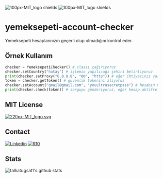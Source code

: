 ![100px-MIT_logo shields](https://img.shields.io/github/license/talhatugsat1/yemeksepeti-account-checker) ![100px-MIT_logo shields](https://img.shields.io/github/stars/talhatugsat1/yemeksepeti-account-checker?style=social)
# yemeksepeti-account-checker
Yemeksepeti hesaplarınızın geçerli olup olmadığını kontrol eder.

## Örnek Kullanım

```python
checker = YemeksepetiChecker() # classı çağırıyoruz
checker.setCountry("hatay") # işlemin yapılıcağı şehiri belirliyoruz
print(checker.setProxy("8.8.8.8", "80", "http")) # eğer ihtiyacınız varsa proxyi belirliyoruz
token = checker.getToken() # güvenlik tokenini alıyoruz
checker.setAccount("gmail@gmail.com", "youultrasecretpass") # hesabın mail adresini ve şifresini giriyoruz
print(checker.check(token)) # sorguyu gönderiyoruz, eğer hesap aktifse olumlu (true) değeri geri dönecektir. Aksi halinde olumsuz (false) değeri döner.

```

## MIT License
[![220px-MIT_logo svg](https://github.com/talhatugsat1/yemeksepeti-account-checker/blob/main/LICENSE)](https://github.com/talhatugsat1/yemeksepeti-account-checker/blob/main/LICENSE)

## Contact
[![Linkedin](https://img.shields.io/badge/talhatugsat-follow%20on%20linkedin-blue?style=for-the-badge&logo=linkedin)](https://www.linkedin.com/in/talha-tu%C4%9Fsat-88303a1b0/) [![R10](https://img.shields.io/badge/leaver-view%20on%20r10.net-blue?style=for-the-badge)](https://www.r10.net/profil/133573-leaver.html)

## Stats
<p float="center">
  <img  src="https://github-readme-stats.vercel.app/api?username=talhatugsat1&show_icons=true&count_private=true&hide=contribs,issues" alt="talhatugsat1's github stats" />
</p>
